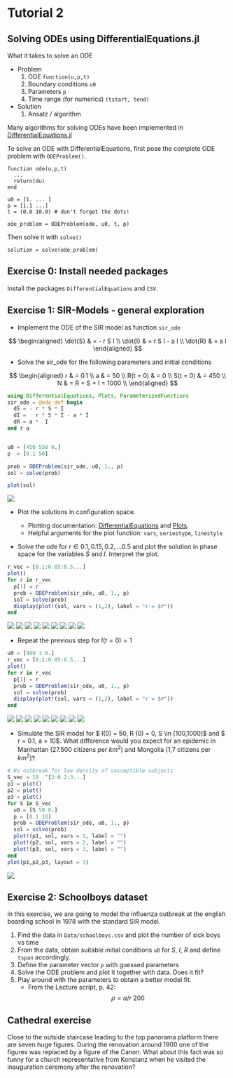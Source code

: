 # Tutorial 2

## Solving ODEs using DifferentialEquations.jl

What it takes to solve an ODE

* Problem
    1. ODE `function(u,p,t)`
    1. Boundary conditions `u0`
    1. Parameters `p`
    1. Time range (for numerics) `(tstart, tend)`
*  Solution
    1. Ansatz / algorithm


Many algorithms for solving ODEs have been implemented in [DifferentialEquations.jl](http://docs.juliadiffeq.org/latest/index.html)

To solve an ODE with DifferentialEquations, first pose the complete ODE problem with `ODEProblem()`.
```
function ode(u,p,t)
  ...
  return(du)
end

u0 = [1. ... ]
p = [1.1 ...]
t = (0.0 10.0) # don't forget the dots!

ode_problem = ODEProblem(ode, u0, t, p)
```


Then solve it with `solve()`
```
solution = solve(ode_problem)
```

## Exercise 0: Install needed packages

Install the packages `DifferentialEquations` and `CSV`.

## Exercise 1: SIR-Models - general exploration


* Implement the ODE of the SIR model as function `sir_ode`

$$
\begin{aligned}
  \dot{S} & = - r  S  I \\
  \dot{I} & =   r  S  I - a I \\
  \dot{R} & = a I
\end{aligned}
$$

* Solve the sir_ode for the following parameters and initial conditions

$$
\begin{aligned}
r & = 0.1 \\
a & = 50 \\
R(t = 0) & = 0 \\
S(t = 0) & = 450 \\
N & = R + S + I = 1000 \\
\end{aligned}
$$

````julia
using DifferentialEquations, Plots, ParameterizedFunctions
sir_ode = @ode_def begin
  dS = - r * S * I 
  dI =   r * S * I - a * I 
  dR = a *  I
end r a


u0 = [450 550 0.]
p  = [0.1 50]

prob = ODEProblem(sir_ode, u0, 1., p)
sol = solve(prob)

plot(sol)
````


![](figures/aufgaben02_solution_1_1.png)



* Plot the solutions in configuration space.
    * Plotting documentation: [DifferentialEquations](http://docs.juliadiffeq.org/latest/basics/plot.html) and [Plots](http://docs.juliaplots.org/latest/).
    * Helpful arguments for the plot function: `vars`, `seriestype`, `linestyle`

* Solve the ode for $r \in  {0.1, 0.15, 0.2, ... 0.5}$ and plot the solution in phase space for the variables $S$ and $I$. Interpret the plot.

````julia
r_vec = [0.1:0.05:0.5...]
plot()
for r in r_vec
  p[1] = r
  prob = ODEProblem(sir_ode, u0, 1., p)
  sol = solve(prob)
  display(plot!(sol, vars = (1,2), label = "r = $r"))
end
````


![](figures/aufgaben02_solution_2_1.png)
![](figures/aufgaben02_solution_2_2.png)
![](figures/aufgaben02_solution_2_3.png)
![](figures/aufgaben02_solution_2_4.png)
![](figures/aufgaben02_solution_2_5.png)
![](figures/aufgaben02_solution_2_6.png)
![](figures/aufgaben02_solution_2_7.png)
![](figures/aufgaben02_solution_2_8.png)
![](figures/aufgaben02_solution_2_9.png)


* Repeat the previous step for $I(t = 0) = 1$
````julia
u0 = [999 1 0.]
r_vec = [0.1:0.05:0.5...]
plot()
for r in r_vec
  p[1] = r
  prob = ODEProblem(sir_ode, u0, 1., p)
  sol = solve(prob)
  display(plot!(sol, vars = (1,2), label = "r = $r"))
end
````


![](figures/aufgaben02_solution_3_1.png)
![](figures/aufgaben02_solution_3_2.png)
![](figures/aufgaben02_solution_3_3.png)
![](figures/aufgaben02_solution_3_4.png)
![](figures/aufgaben02_solution_3_5.png)
![](figures/aufgaben02_solution_3_6.png)
![](figures/aufgaben02_solution_3_7.png)
![](figures/aufgaben02_solution_3_8.png)
![](figures/aufgaben02_solution_3_9.png)


* Simulate the SIR model for $ I(0) = 50, R (0) = 0, S \in [100,1000]$ and $ r = 0.1, a = 10$. What difference would you expect for an epidemic in Manhattan (27.500 citizens per $km^2$) and Mongolia (1,7 citizens per $km^2$)?

````julia
# No outbreak for low density of susceptible subjects
S_vec = 10 .^[2:0.2:3...]
p1 = plot()
p2 = plot()
p3 = plot()
for S in S_vec
  u0 = [S 50 0.]
  p = [0.1 10]
  prob = ODEProblem(sir_ode, u0, 1., p)
  sol = solve(prob)
  plot!(p1, sol, vars = 1, label = "")
  plot!(p2, sol, vars = 2, label = "")
  plot!(p3, sol, vars = 3, label = "")
end
plot(p1,p2,p3, layout = 3)
````


![](figures/aufgaben02_solution_4_1.png)




## Exercise 2: Schoolboys dataset

In this exercise, we are going to model the influenza outbreak at the english boarding school in 1978 with the standard SIR model.

1. Find the data in `Data/schoolboys.csv` and plot the number of sick boys vs time
1. From the data, obtain suitable initial conditions `u0` for $S$, $I$, $R$ and define `tspan` accordingly.
1. Define the parameter vector `p` with guessed parameters
1. Solve the ODE problem and plot it together with data. Does it fit?
1. Play around with the parameters to obtain a better model fit.
    * From the Lecture script, p. 42: $$\rho = a/r ~200$$





## Cathedral exercise

Close to the outside staircase leading to the top panorama platform there are seven huge figures.
During the renovation around 1900 one of the figures was replaced by a figure of the Canon.
What about this fact was so funny for a church representative from Konstanz when he visited
the inauguration ceremony after the renovation?
